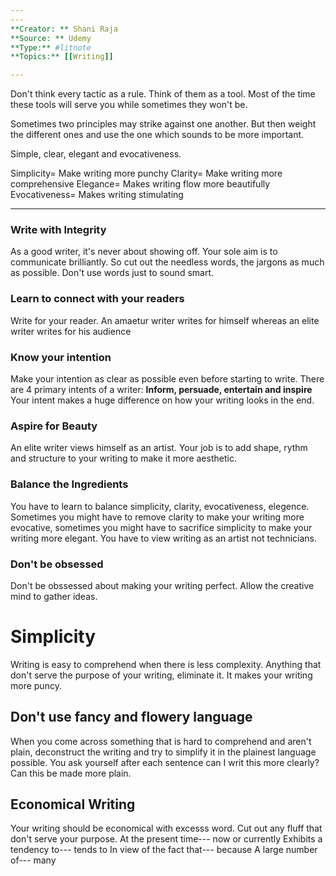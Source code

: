 ```yaml
---
---
**Creator: ** Shani Raja
**Source: ** Udemy
**Type:** #litnote 
**Topics:** [[Writing]]

---
```




Don't think every tactic as a rule. Think of them as a tool. Most of the time these tools will serve you while sometimes they won't be.

Sometimes two principles may strike against one another. But then weight the different ones and use the one which sounds to be more important.

Simple, clear, elegant and evocativeness.

Simplicity= Make writing more punchy
Clarity= Make writing more comprehensive
Elegance= Makes writing flow more beautifully
Evocativeness= Makes writing stimulating

----
### Write with Integrity
As a good writer, it's never about showing off. Your sole aim is to communicate brilliantly. So cut out the needless words, the jargons as much as possible. Don't use words just to sound smart.

### Learn to connect with your readers
Write for your reader. An amaetur writer writes for himself whereas an elite writer writes for his audience

### Know your intention
Make your intention as clear as possible even before starting to write. There are 4 primary intents of a writer: **Inform, persuade, entertain and inspire**
Your intent makes a huge difference on how your writing looks in the end.

### Aspire for Beauty
An elite writer views himself as an artist. Your job is to add shape, rythm and structure to your writing to make it more aesthetic.

### Balance the Ingredients
You have to learn to balance simplicity, clarity, evocativeness, elegence. Sometimes you might have to remove clarity to make your writing more evocative, sometimes you might have to sacrifice simplicity to make your writing more elegant.
You have to view writing as an artist not technicians. 

### Don't be obsessed
Don't be obssessed about making your writing perfect. Allow the creative mind to gather ideas.

# Simplicity
Writing is easy to comprehend when there is less complexity. Anything that don't serve the purpose of your writing, eliminate it. It makes your writing more puncy.

## Don't use fancy and flowery language
When you come across something that is hard to comprehend and aren't plain, deconstruct the writing and try to simplify it in the plainest language possible.
You ask yourself after each sentence can I writ this more clearly? Can this be made more plain.

## Economical Writing
Your writing should be economical with excesss word. Cut out any fluff that don't serve your purpose.
At the present time--- now or currently
Exhibits a tendency to--- tends to
In view of the fact that--- because
A large number of--- many


 